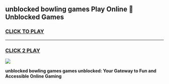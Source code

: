 
## unblocked bowling games Play Online 👋 Unblocked Games
<h3>
<a href="https://premium.freeplayer.one?title=unblocked_bowling_games&ref=19F">CLICK TO PLAY</a></h3>
<hr>

<h3>
<a href="https://premium.freeplayer.one?title=unblocked_bowling_games&ref=19F">CLICK 2 PLAY</a>
  
</h3>

<a href="https://premium.freeplayer.one?title=unblocked_bowling_games&ref=19F"><img src="https://clearcache.store/games.png"></a>


**unblocked bowling games games unblocked: Your Gateway to Fun and Accessible Online Gaming**
